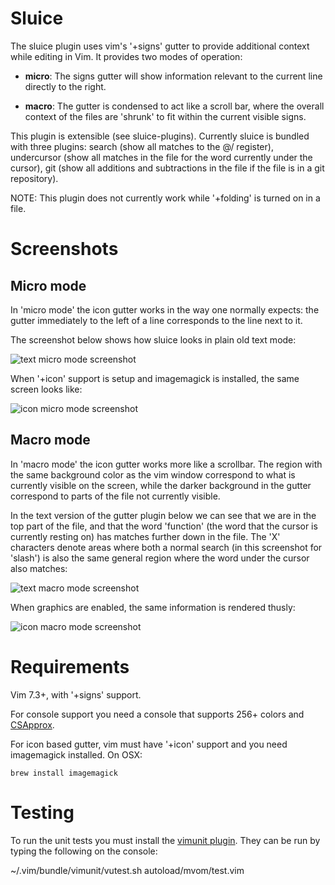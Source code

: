 Sluice
====

The sluice plugin uses vim's '+signs' gutter to provide additional context
while editing in Vim. It provides two modes of operation:

 * __micro__: The signs gutter will show information relevant to the current
  line directly to the right.

 * __macro__: The gutter is condensed to act like a scroll bar, where the
   overall context of the files are 'shrunk' to fit within the current visible
   signs.

This plugin is extensible (see sluice-plugins). Currently sluice is bundled
with three plugins: search (show all matches to the @/ register), undercursor
(show all matches in the file for the word currently under the cursor), git
(show all additions and subtractions in the file if the file is in a git
repository).

NOTE: This plugin does not currently work while '+folding' is turned on in a
file.

Screenshots
====

Micro mode
----

In 'micro mode' the icon gutter works in the way one normally expects: the
gutter immediately to the left of a line corresponds to the line next to it.

The screenshot below shows how sluice looks in plain old text mode:

![text micro mode screenshot](docs/microtext.png)

When '+icon' support is setup and imagemagick is installed, the same screen
looks like:

![icon micro mode screenshot](docs/micrographic.png)

Macro mode
----

In 'macro mode' the icon gutter works more like a scrollbar. The region with
the same background color as the vim window correspond to what is currently
visible on the screen, while the darker background in the gutter correspond to
parts of the file not currently visible.

In the text version of the gutter plugin below we can see that we are in the
top part of the file, and that the word 'function' (the word that the
cursor is currently resting on) has matches further down in the file. The 'X'
characters denote areas where both a normal search (in this screenshot for
'slash') is also the same general region where the word under the cursor also
matches:

![text macro mode screenshot](docs/macrotext.png)

When graphics are enabled, the same information is rendered thusly:

![icon macro mode screenshot](docs/macrographic.png)

Requirements
====

Vim 7.3+, with '+signs' support.

For console support you need a console that supports 256+ colors and
[CSApprox](https://github.com/godlygeek/csapprox).

For icon based gutter, vim must have '+icon' support and you need imagemagick
installed. On OSX:

    brew install imagemagick


Testing
====

To run the unit tests you must install the [vimunit
plugin](https://github.com/dsummersl/vimunit). They can be run by typing the
following on the console:

~/.vim/bundle/vimunit/vutest.sh autoload/mvom/test.vim 
